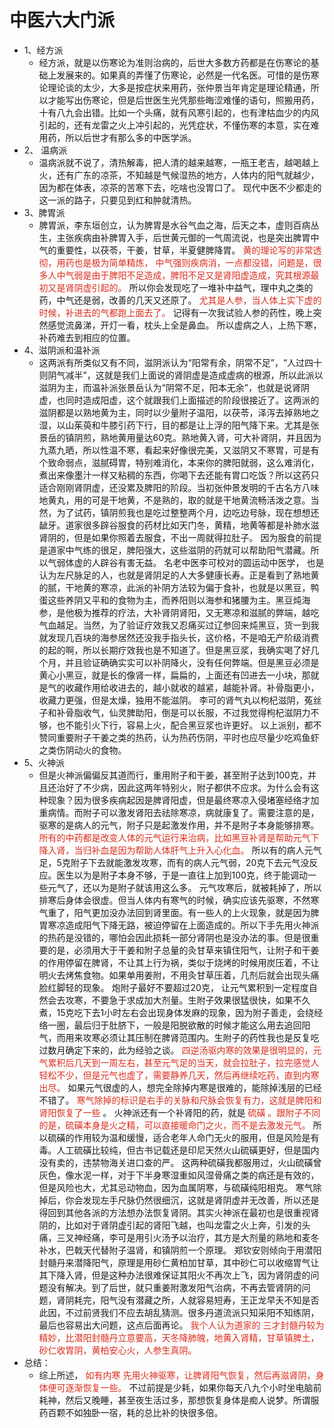 # 中医六大门派
- 1、经方派
    - 经方派，就是以伤寒论为准则治病的，后世大多数方药都是在伤寒论的基础上发展来的。如果真的弄懂了伤寒论，必然是一代名医。可惜的是伤寒论理论谈的太少，大多是按症状来用药，张仲景当年肯定是理论精通，所以才能写出伤寒论，但是后世医生光凭那些晦涩难懂的语句，照搬用药，十有八九会出错。比如一个头痛，就有风寒引起的，也有津枯血少的内风引起的，还有龙雷之火上冲引起的，光凭症状，不懂伤寒的本意，实在难用药，所以后世才有那么多的中医学派。
- 2、 温病派
    - 温病派就不说了，清热解毒，把人清的越来越寒，一瓶王老吉，越喝越上火，还有广东的凉茶，不知越是气候湿热的地方，人体内的阳气就越少，因为都在体表，凉茶的苦寒下去，吃啥也没胃口了。 现代中医不少都走的这一派的路子，只要见到红和肿就清热。
- 3、脾胃派
    - 脾胃派，李东垣创立，认为脾胃是水谷气血之海，后天之本，虚则百病丛生，主张疾病由补脾胃入手，后世黄元御的一气周流说，也是突出脾胃中气的重要性，以茯苓，干姜，甘草，半夏健脾降胃。 <font color=#DC2D1E>黄的理论写的非常透彻，用药也是极为简单精炼， 中气强则疾病消，一点都没错，问题是，很多人中气弱是由于脾阳不足造成，脾阳不足又是肾阳虚造成，究其根源最初又是肾阴虚引起的。</font> 所以你会发现吃了一堆补中益气，理中丸之类的药，中气还是弱，改善的几天又还原了。 <font color=#DC2D1E>尤其是人参，当人体上实下虚的时候，补进去的气都跑上面去了。</font> 记得有一次我试验人参的药性，晚上突然感觉流鼻涕，开灯一看，枕头上全是鼻血。 所以虚病之人，上热下寒，补药难去到相应的位置。
- 4、滋阴派和温补派
    - 这两派有所类似又有不同，滋阴派认为“阳常有余，阴常不足”，“人过四十则阴气减半”，这就是我们上面说的肾阴虚是造成虚病的根源，所以此派以滋阴为主，而温补派张景岳认为“阴常不足，阳本无余”，也就是说肾阴虚，也同时造成阳虚，这个就跟我们上面描述的阶段很接近了。这两派的滋阴都是以熟地黄为主，同时以少量附子温阳，以茯苓，泽泻去掉熟地之湿，以山茱萸和牛膝引药下行，目的都是让上浮的阳气降下来。尤其是张景岳的镇阴煎，熟地黄用量达60克。熟地黄入肾，可大补肾阴，并且因为九蒸九晒，所以性温不寒，看起来好像很完美，又滋阴又不寒胃，可是有个致命弱点，滋腻碍胃，特别难消化，本来你的脾阳就弱，这么难消化，煮出来像墨汁一样又粘稠的东西，你喝下去还能有胃口吃饭？所以这药只适合刚刚肾阴虚，还没累及脾阳的阶段。当初张仲景发明的千古名方八味地黄丸，用的可是干地黄，不是熟的，取的就是干地黄流畅活泼之意。当然，为了试药，镇阴煎我也是吃过整整两个月，边吃边号脉，现在想想还龇牙。道家很多辟谷服食的药材比如天门冬，黄精，地黄等都是补肺水滋肾阴的，但是如果你照着去服食，不出一周就得拉肚子。 因为服食的前提是道家中气练的很足，脾阳强大，这些滋阴的药就可以帮助阳气潜藏。所以气弱体虚的人辟谷有害无益。 名老中医李可校对的圆运动中医学， 也是认为左尺脉足的人，也就是肾阴足的人大多健康长寿。正是看到了熟地黄的腻，干地黄的寒凉，此派的补阴方法较为偏于食补，也就是以黑豆，鸭蛋这些养阴又平和的食物为主，而养阳则以海参和猪腰为主。黑豆炖海参，是他极为推荐的疗法，大补肾阴肾阳，又无寒凉和滋腻的弊端，越吃气血越足。当然，为了验证疗效我又忍痛买过辽参回来炖黑豆，货一到我就发现几百块的海参居然还没我手指头长，这价格，不是咱无产阶级消费的起的啊，所以长期疗效我也是不知道了。但是黑豆浆，我确实喝了好几个月，并且验证确确实实可以补阴降火，没有任何弊端。但是黑豆必须是黄心小黑豆，就是长的像肾一样，扁扁的，上面还有凹进去一小块，那就是气的收藏作用给收进去的，越小就收的越紧，越能补肾。补骨脂更小，收藏力更强，但是太燥，独用不能滋阴。 李可的肾气丸以枸杞滋阴，菟丝子和补骨脂收气，仙灵脾助阳，倒是可以长服，不过我觉得枸杞滋阴力不够，也不能引火下行，容易上火，配合黑豆浆也许更好。 以上派别，都不赞同重要附子干姜之类的热药，认为热药伤阴，平时也应尽量少吃鸡鱼虾之类伤阴动火的食物。
- 5、火神派
    - 但是火神派偏偏反其道而行，重用附子和干姜，甚至附子达到100克，并且还治好了不少病，因此这两年特别火，附子都供不应求。为什么会有这种现象？因为很多疾病起因是脾肾阳虚，但是最终寒凉入侵堵塞经络才加重病情。而附子可以激发肾阳去祛除寒凉，病就康复了。需要注意的是，驱寒的是病人的元气，附子只是起激发作用，并不是附子本身能够排寒。 <font color=#DC2D1E>所有的中药都是改变人体的元气运行来治病，比如黑豆补肾是帮助元气下降入肾，当归补血是因为帮助人体肝气上升入心化血。</font> 所以有的病人元气足，5克附子下去就能激发攻寒，而有的病人元气弱，20克下去元气没反应。医生以为是附子本身不够，于是一直往上加到100克，终于能调动一些元气了，还以为是附子就该用这么多。 元气攻寒后，就被耗掉了，所以排寒后身体会很虚。但当人体内有寒气的时候，确实应该先驱寒，不然寒气重了，阳气更加没办法回到肾里面。有一些人的上火现象，就是因为脾胃寒凉造成阳气下降无路，被迫停留在上面造成的。所以下手先用火神派的热药是没错的，哪怕会因此损耗一部分肾阴也是没办法的事。但是很重要的是，必须用大于干姜和附子总量的灸甘草来镇住阳气，让附子和干姜的作用停留在脾肾，不让其上行为祸，类似于烧烤的时候用炭压着，不让明火去烤焦食物。如果单用姜附，不用灸甘草压着，几剂后就会出现头痛脸红脚轻的现象。 炮附子最好不要超过20克， 让元气累积到一定程度自然会去攻寒，不要急于求成加大剂量。生附子效果很猛很快，如果不久煮，15克吃下去1小时左右会出现身体发麻的现象，因为附子善走，会绕经络一圈，最后归于肚脐下，一般是阳脱欲散的时候才能这么用去追回阳气，而用来攻寒必须让其压制在脾肾范围内。生附子的药性我也是反复吃过数月确定下来的，此为经验之谈。 <font color=#DC2D1E>四逆汤驱内寒的效果是很明显的，元气累积后几天到一周左右，甚至元气足的当天，就会拉肚子，拉完感觉人轻松不少，但是元气也虚了，需要静养几天，然后再继续吃药，直到内寒出尽。</font> 如果元气很虚的人，想完全除掉内寒是很难的，能除掉浅层的已经不错了。 <font color=#DC2D1E>寒气除掉的标识是右手的关脉和尺脉会恢复有力，这就是脾阳和肾阳恢复了一些</font> 。 火神派还有一个补肾阳的药，就是 <font color=#DC2D1E>硫磺</font> <font color=#DC2D1E>。跟附子不同的是，硫磺本身是火之精，可以直接暖命门之火，而不是去激发元气。</font> 所以硫磺的作用较为温和缓慢，适合老年人命门无火的服用，但是风险是有毒。人工硫磺比较纯，但古书记载还是印尼天然火山硫磺更好，但是国内没有卖的，违禁物海关进口查的严。 这两种硫磺我都服用过，火山硫磺曾灰色，像水泥一样，对于下半身寒湿重如风湿骨痛之类的病还是有效的，但是风险也大，尤其忌动物血，因为血属阴寒，与硫磺纯阳相克。 寒气除掉后，你会发现左手尺脉仍然很细沉，这就是肾阴虚并无改善，所以还是得回到其他各派的方法想办法恢复肾阴。其实火神派在最初也是很重视肾阴的，比如对于肾阴虚引起的肾阳飞越，也叫龙雷之火上奔，引发的头痛，三叉神经痛，李可是用引火汤予以治疗，其方是大剂量的熟地和麦冬补水，巴戟天代替附子温肾，和镇阴煎一个原理。 郑钦安则倾向于用潜阳封髓丹来潜降阳气，原理是用砂仁黄柏加甘草，其中砂仁可以收缩胃气让其下降入肾，但是这种办法很难保证其阳火不再次上飞，因为肾阴虚的问题没有解决。到了后世，就只重姜附激发阳气治病，不再去管肾阴的问题，肾阴耗完，阳气没有潜藏之所，人就容易短寿，王正龙早夭不知是否此因，不过前贤我们不应去胡乱猜测。很多丹道流派只知采阳不知练阴，最后也容易出大问题，这点后面再论。 <font color=#DC2D1E>我个人认为道家的 三才封髓丹较为精妙，比潜阳封髓丹立意要高，天冬降肺魄，地黄入肾精，甘草镇脾土，砂仁收胃阴，黄柏安心火，人参生真阴。</font>
- 总结：
    - 综上所述， <font color=#DC2D1E>如有内寒 先用火神驱寒，让脾肾阳气恢复，然后再滋肾阴，身体便可逐渐恢复一些。</font> 不过前提是少耗，如果你每天八九个小时坐电脑前耗神，然后又晚睡，甚至夜生活过多，那想恢复身体是痴人说梦。所谓服药百颗不如独卧一宿，耗的总比补的快很多倍。